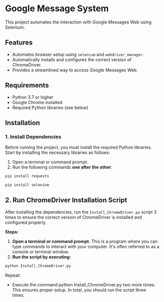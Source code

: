 # Google Message System

This project automates the interaction with Google Messages Web using Selenium.

## Features

* Automates browser setup using `selenium` and `webdriver_manager`.
* Automatically installs and configures the correct version of ChromeDriver.
* Provides a streamlined way to access Google Messages Web.

## Requirements

* Python 3.7 or higher
* Google Chrome installed
* Required Python libraries (see below)

## Installation

### 1. Install Dependencies

Before running the project, you must install the required Python libraries. Start by installing the necessary libraries as follows:

1. Open a terminal or command prompt.
2. Run the following commands **one after the other**:

```bash
pip install requests
```

```bash
pip install selenium
```
## 2. Run ChromeDriver Installation Script

After installing the dependencies, run the `Install_ChromeDriver.py` script 3 times to ensure the correct version of ChromeDriver is installed and configured properly.

**Steps:**

1. **Open a terminal or command prompt.** This is a program where you can type commands to interact with your computer. It's often referred to as a console or terminal window. 
2. **Run the script by executing:**

```bash
python Install_ChromeDriver.py
```
Repeat:

- Execute the command python Install_ChromeDriver.py two more times. This ensures proper setup. In total, you should run the script three times.
